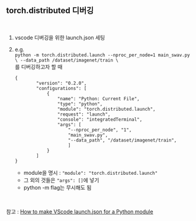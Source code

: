 ## torch.distributed 디버깅

<br>

1. vscode 디버깅을 위한 launch.json 세팅

2.  e.g.     
   `python -m torch.distributed.launch --nproc_per_node=1 main_swav.py \
--data_path /dataset/imagenet/train \`     
를 디버깅하고자 할 때
    ```console
    {
            "version": "0.2.0",
            "configurations": [
                {
                    "name": "Python: Current File",
                    "type": "python",
                    "module": "torch.distributed.launch",
                    "request": "launch",
                    "console": "integratedTerminal",
                    "args": [
                        "--nproc_per_node", "1", 
                        "main_swav.py",
                        "--data_path", "/dataset/imagenet/train",
                        ]
                }
            ]
    }
    ```

    * module을 명시 : `"module": "torch.distributed.launch"`
    * 그 외의 것들은 `"args": []`에 넣기
    * python -m flag는 무시해도 됨

<br>

참고 : [How to make VScode launch.json for a Python module](https://stackoverflow.com/questions/67518928/how-to-make-vscode-launch-json-for-a-python-module) 
